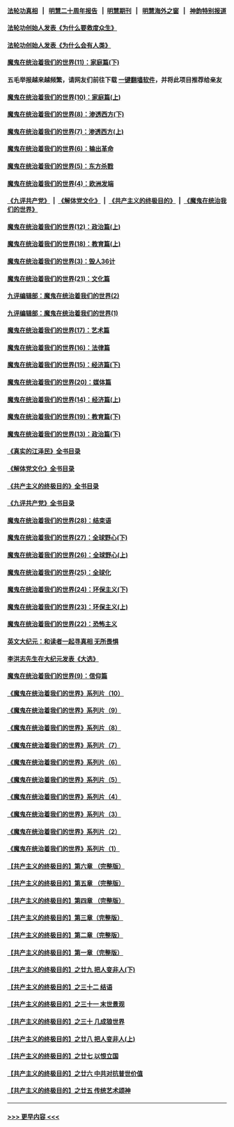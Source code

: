 #### [法轮功真相](https://github.com/gfw-breaker/truth/blob/master/README.md?t=0) &nbsp;&nbsp;|&nbsp;&nbsp; [明慧二十周年报告](https://github.com/gfw-breaker/mh-reports/blob/master/README.md?t=0) &nbsp;&nbsp;|&nbsp;&nbsp;[明慧期刊](https://github.com/gfw-breaker/mh-qikan) &nbsp;&nbsp;|&nbsp;&nbsp; [明慧海外之窗](https://github.com/gfw-breaker/mh-news/blob/master/README.md?t=0) &nbsp;&nbsp;|&nbsp;&nbsp; [神韵特别报道](https://github.com/gfw-breaker/mh-news/blob/master/shenyun.md?t=0)
#### [法轮功创始人发表《为什么要救度众生》](../pages/nsc422/n13975246.md?t=06231243) 
#### [法轮功创始人发表《为什么会有人类》](../pages/nsc422/n13912117.md?t=06231243) 
#### [魔鬼在统治着我们的世界(11)：家庭篇(下)](../pages/nsc422/n10440961.md?t=06231243) 
#### 五毛举报越来越频繁，请网友们前往下载 [一键翻墙软件](https://github.com/gfw-breaker/ssr-accounts)，并将此项目推荐给亲友
#### [魔鬼在统治着我们的世界(10)：家庭篇(上)](../pages/nsc422/n10435448.md?t=06231243) 
#### [魔鬼在统治着我们的世界(8)：渗透西方(下)](../pages/nsc422/n10429603.md?t=06231243) 
#### [魔鬼在统治着我们的世界(7)：渗透西方(上)](../pages/nsc422/n10426013.md?t=06231243) 
#### [魔鬼在统治着我们的世界(6)：输出革命](../pages/nsc422/n10421536.md?t=06231243) 
#### [魔鬼在统治着我们的世界(5)：东方杀戮](../pages/nsc422/n10417707.md?t=06231243) 
#### [魔鬼在统治着我们的世界(4)：欧洲发端](../pages/nsc422/n10414890.md?t=06231243) 
#### [《九评共产党》](https://github.com/begood0513/9ping.md/blob/master/README.md) &nbsp;|&nbsp; [《解体党文化》](../../../../jtdwh.md/blob/master/README.md)  &nbsp;|&nbsp; [《共产主义的终极目的》](../../../../gczydzjmd.md/blob/master/README.md) &nbsp;|&nbsp; [《魔鬼在统治我们的世界》](../../../../mgztzwmdsj.md/blob/master/README.md) 
#### [魔鬼在统治着我们的世界(12)：政治篇(上)](../pages/nsc422/n10444576.md?t=06231243) 
#### [魔鬼在统治着我们的世界(18)：教育篇(上)](../pages/nsc422/n10526970.md?t=06231243) 
#### [魔鬼在统治着我们的世界(3)：毁人36计](../pages/nsc422/n10411583.md?t=06231243) 
#### [魔鬼在统治着我们的世界(21)：文化篇](../pages/nsc422/n10597706.md?t=06231243) 
#### [九评编辑部：魔鬼在统治着我们的世界(2)](../pages/nsc422/n10410036.md?t=06231243) 
#### [九评编辑部：魔鬼在统治着我们的世界(1)](../pages/nsc422/n10406825.md?t=06231243) 
#### [魔鬼在统治着我们的世界(17)：艺术篇](../pages/nsc422/n10499093.md?t=06231243) 
#### [魔鬼在统治着我们的世界(16)：法律篇](../pages/nsc422/n10485969.md?t=06231243) 
#### [魔鬼在统治着我们的世界(15)：经济篇(下)](../pages/nsc422/n10469975.md?t=06231243) 
#### [魔鬼在统治着我们的世界(20)：媒体篇](../pages/nsc422/n10586579.md?t=06231243) 
#### [魔鬼在统治着我们的世界(14)：经济篇(上)](../pages/nsc422/n10457370.md?t=06231243) 
#### [魔鬼在统治着我们的世界(19)：教育篇(下)](../pages/nsc422/n10564808.md?t=06231243) 
#### [魔鬼在统治着我们的世界(13)：政治篇(下)](../pages/nsc422/n10448270.md?t=06231243) 
#### [《真实的江泽民》全书目录](../pages/nsc422/n13721399.md?t=06231243) 
#### [《解体党文化》全书目录](../pages/nsc422/n13721157.md?t=06231243) 
#### [《共产主义的终极目的》全书目录](../pages/nsc422/n13721048.md?t=06231243) 
#### [《九评共产党》全书目录](../pages/nsc422/n13708085.md?t=06231243) 
#### [魔鬼在统治着我们的世界(28)：结束语](../pages/nsc422/n10936246.md?t=06231243) 
#### [魔鬼在统治着我们的世界(27)：全球野心(下)](../pages/nsc422/n10928319.md?t=06231243) 
#### [魔鬼在统治着我们的世界(26)：全球野心(上)](../pages/nsc422/n10900318.md?t=06231243) 
#### [魔鬼在统治着我们的世界(25)：全球化](../pages/nsc422/n10788205.md?t=06231243) 
#### [魔鬼在统治着我们的世界(24)：环保主义(下)](../pages/nsc422/n10695307.md?t=06231243) 
#### [魔鬼在统治着我们的世界(23)：环保主义(上)](../pages/nsc422/n10688613.md?t=06231243) 
#### [魔鬼在统治着我们的世界(22)：恐怖主义](../pages/nsc422/n10614727.md?t=06231243) 
#### [英文大纪元：和读者一起寻真相 无所畏惧](../pages/nsc422/n12542027.md?t=06231243) 
#### [李洪志先生在大纪元发表《大选》](../pages/nsc422/n12534746.md?t=06231243) 
#### [魔鬼在统治着我们的世界(9)：信仰篇](../pages/nsc422/n10432159.md?t=06231243) 
#### [《魔鬼在统治着我们的世界》系列片（10）](../pages/nsc422/n12292670.md?t=06231243) 
#### [《魔鬼在统治着我们的世界》系列片（9）](../pages/nsc422/n12290859.md?t=06231243) 
#### [《魔鬼在统治着我们的世界》系列片（8）](../pages/nsc422/n12287445.md?t=06231243) 
#### [《魔鬼在统治着我们的世界》系列片（7）](../pages/nsc422/n12283425.md?t=06231243) 
#### [《魔鬼在统治着我们的世界》系列片（6）](../pages/nsc422/n12282314.md?t=06231243) 
#### [《魔鬼在统治着我们的世界》系列片（5）](../pages/nsc422/n12281419.md?t=06231243) 
#### [《魔鬼在统治着我们的世界》系列片（4）](../pages/nsc422/n12274024.md?t=06231243) 
#### [《魔鬼在统治着我们的世界》系列片（3）](../pages/nsc422/n12271322.md?t=06231243) 
#### [《魔鬼在统治着我们的世界》系列片（2）](../pages/nsc422/n12269049.md?t=06231243) 
#### [《魔鬼在统治着我们的世界》系列片（1）](../pages/nsc422/n12267575.md?t=06231243) 
#### [【共产主义的终极目的】第六章 （完整版）](../pages/nsc422/n11428913.md?t=06231243) 
#### [【共产主义的终极目的】第五章 （完整版）](../pages/nsc422/n11428912.md?t=06231243) 
#### [【共产主义的终极目的】第四章 （完整版）](../pages/nsc422/n11428907.md?t=06231243) 
#### [【共产主义的终极目的】第三章（完整版）](../pages/nsc422/n11428848.md?t=06231243) 
#### [【共产主义的终极目的】第二章（完整版）](../pages/nsc422/n11428831.md?t=06231243) 
#### [【共产主义的终极目的】第一章（完整版）](../pages/nsc422/n11417651.md?t=06231243) 
#### [【共产主义的终极目的】之廿九 把人变非人(下)](../pages/nsc422/n11344140.md?t=06231243) 
#### [【共产主义的终极目的】之三十二 结语](../pages/nsc422/n11360535.md?t=06231243) 
#### [【共产主义的终极目的】之三十一 末世景观](../pages/nsc422/n11351129.md?t=06231243) 
#### [【共产主义的终极目的】之三十 几成狼世界](../pages/nsc422/n11348280.md?t=06231243) 
#### [【共产主义的终极目的】之廿八 把人变非人(上)](../pages/nsc422/n11340492.md?t=06231243) 
#### [【共产主义的终极目的】之廿七 以恨立国](../pages/nsc422/n11336944.md?t=06231243) 
#### [【共产主义的终极目的】之廿六 中共对抗普世价值](../pages/nsc422/n11324785.md?t=06231243) 
#### [【共产主义的终极目的】之廿五 传统艺术颂神](../pages/nsc422/n11296396.md?t=06231243) 

----
#### [ >>> 更早内容 <<< ](../indexes/nsc422-earlier.md)
